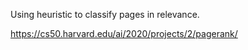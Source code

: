 Using heuristic to classify pages in relevance.

https://cs50.harvard.edu/ai/2020/projects/2/pagerank/
